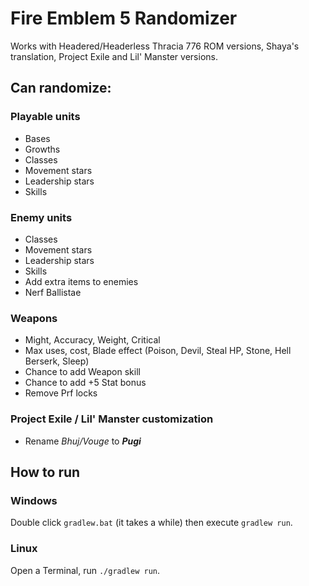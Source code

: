 Fire Emblem 5 Randomizer
========================

Works with Headered/Headerless Thracia 776 ROM versions, Shaya's translation, Project Exile and Lil' Manster versions.

## Can randomize:

### Playable units
* Bases
* Growths
* Classes
* Movement stars
* Leadership stars
* Skills

### Enemy units
* Classes
* Movement stars
* Leadership stars
* Skills
* Add extra items to enemies
* Nerf Ballistae

### Weapons
* Might, Accuracy, Weight, Critical
* Max uses, cost, Blade effect (Poison, Devil, Steal HP, Stone, Hell Berserk, Sleep)
* Chance to add Weapon skill
* Chance to add +5 Stat bonus
* Remove Prf locks

### Project Exile / Lil' Manster customization
* Rename *Bhuj/Vouge* to _**Pugi**_

## How to run

### Windows

Double click `gradlew.bat` (it takes a while) then execute `gradlew run`.

### Linux

Open a Terminal, run `./gradlew run`.
